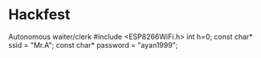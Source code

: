 # Hackfest
Autonomous waiter/clerk
#include <ESP8266WiFi.h>
int h=0;
const char* ssid = "Mr.A";
const char* password = "ayan1999";
